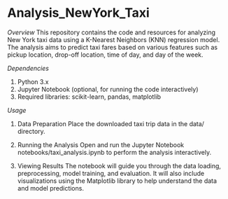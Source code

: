 # Analysis_NewYork_Taxi

*Overview*
This repository contains the code and resources for analyzing New York taxi data using a K-Nearest Neighbors (KNN) regression model. The analysis aims to predict taxi fares based on various features such as pickup location, drop-off location, time of day, and day of the week.

*Dependencies*
1. Python 3.x
2. Jupyter Notebook (optional, for running the code interactively)
3. Required libraries: scikit-learn, pandas, matplotlib

*Usage*
1. Data Preparation
   Place the downloaded taxi trip data in the data/ directory.

2. Running the Analysis
   Open and run the Jupyter Notebook notebooks/taxi_analysis.ipynb to perform the analysis interactively.

3. Viewing Results
   The notebook will guide you through the data loading, preprocessing, model training, and evaluation. It will also include visualizations using the Matplotlib library to help understand the data and model predictions.

